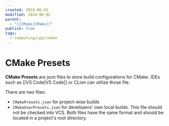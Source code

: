 ```yaml
---
created: 2024-06-02
modified: 2024-06-02
parent:
  - "[[CMake|CMake]]"
publish: true
tags:
  - computing/cpp/cmake
---
```


# CMake Presets

**CMake Presets** are json files to store build configurations for CMake. IDEs such as [[VS Code|VS Code]] or CLion can utilize those file.

There are two files:
- `CMakePresets.json` for project-wise builds
- `CMakeUserPresets.json` for developers' own local builds. This file should not be checked into VCS.
Both files have the same format and should be located in a project's root directory.